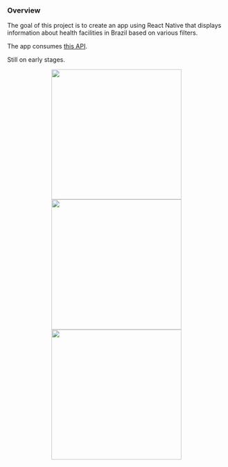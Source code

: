 ### Overview

The goal of this project is to create an app using React Native that displays information about health facilities in Brazil based on various filters.

The app consumes [this API](https://github.com/rafaelrpinto/health-api).

Still on early stages.

<p align="center">
<img src="https://github.com/rafaelrpinto/health-react-native/blob/master/prints/loadingData.png" width="300">
<img src="https://github.com/rafaelrpinto/health-react-native/blob/master/prints/loadingDataError.png" width="300">
<img src="https://github.com/rafaelrpinto/health-react-native/blob/master/prints/main.png" width="300">
</p>
